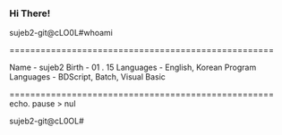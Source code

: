 ### Hi There!

sujeb2-git@cLO0L#whoami

===================================================

Name - sujeb2
Birth - 01 . 15
Languages - English, Korean
Program Languages - BDScript, Batch, Visual Basic

===================================================
echo.
pause > nul

sujeb2-git@cL0OL#
